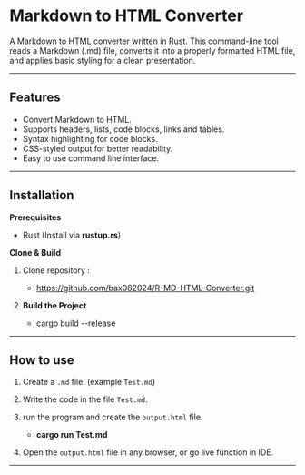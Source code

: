 # Markdown to HTML Converter

A Markdown to HTML converter written in Rust. This command-line tool reads a Markdown (.md) file, converts it into a properly formatted HTML file, and applies basic styling for a clean presentation.

---

## Features

- Convert Markdown to HTML.
- Supports headers, lists, code blocks, links and tables.
- Syntax highlighting for code blocks.
- CSS-styled output for better readability.
- Easy to use command line interface.

--- 

## Installation

**Prerequisites**

- Rust (Install via **rustup.rs**)

**Clone & Build**

1. Clone repository :
    - https://github.com/bax082024/R-MD-HTML-Converter.git

2. **Build the Project**
    - cargo build --release

---

## How to use

1. Create a `.md` file. (example `Test.md`)

2. Write the code in the file `Test.md`.

3. run the program and create the `output.html` file.
    - **cargo run Test.md**

4. Open the `output.html` file in any browser, or go live function in IDE.

--- 

